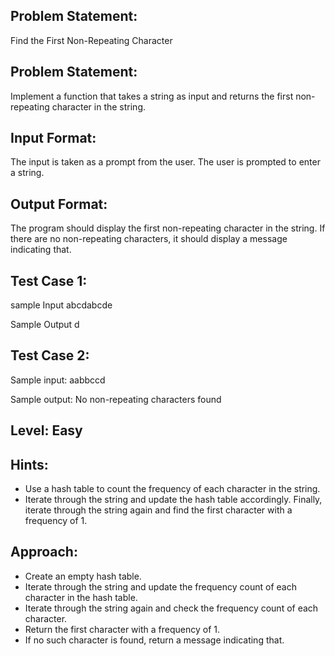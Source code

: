 ## Problem Statement:
Find the First Non-Repeating Character

## Problem Statement:
Implement a function that takes a string as input and 
returns the first non-repeating character in the string.


## Input Format:
The input is taken as a prompt from the user. 
The user is prompted to enter a string.


## Output Format:
The program should display the first 
non-repeating character in the string. 
If there are no non-repeating characters, 
it should display a message indicating that.


## Test Case 1:
sample Input
abcdabcde

Sample Output
d

## Test Case 2:
Sample input: 
aabbccd

Sample output:
No non-repeating characters found

## Level: Easy

## Hints:
- Use a hash table to count the frequency of each 
character in the string.
- Iterate through the string and update the 
hash table accordingly.
Finally, iterate through the string again and find
the first character with a frequency of 1.


## Approach:
- Create an empty hash table.
- Iterate through the string and update the frequency count of each character in the hash table.
- Iterate through the string again and check the frequency count of each character.
- Return the first character with a frequency of 1.
- If no such character is found, return a message indicating that.
